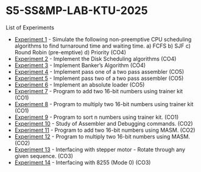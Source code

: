 # S5-SS&MP-LAB-KTU-2025

List of Experiments

- [Experiment 1](https://github.com/iamkarthik2004/S5-SSMP-LAB-KTU-2025/tree/main/Expt%201) - Simulate the following non-preemptive CPU scheduling algorithms to find turnaround time and waiting time. a) FCFS b) SJF c) Round Robin (pre-emptive) d) Priority (CO4)
- [Experiment 2]() - Implement the Disk Scheduling algorithms (CO4)
- [Experiment 3]() - Implement Banker’s Algorithm (CO4)
- [Experiment 4]() - Implement pass one of a two pass assembler (CO5)
- [Experiment 5]() - Implement pass two of a two pass assembler (CO5)
- [Experiment 6]() - Implement an absolute loader (CO5)
- [Experiment 7]() - Program to add two 16-bit numbers using trainer kit (CO1)
- [Experiment 8]() - Program to multiply two 16-bit numbers using trainer kit (CO1)
- [Experiment 9]() - Program to sort n numbers using trainer kit. (CO1)
- [Experiment 10]() - Study of Assembler and Debugging commands. (CO2)
- [Experiment 11]() - Program to add two 16-bit numbers using MASM. (CO2)
- [Experiment 12]() - Program to multiply two 16-bit numbers using MASM. (CO2)
- [Experiment 13]() - Interfacing with stepper motor - Rotate through any given sequence. (CO3)
- [Experiment 14]() - Interfacing with 8255 (Mode 0) (CO3)
